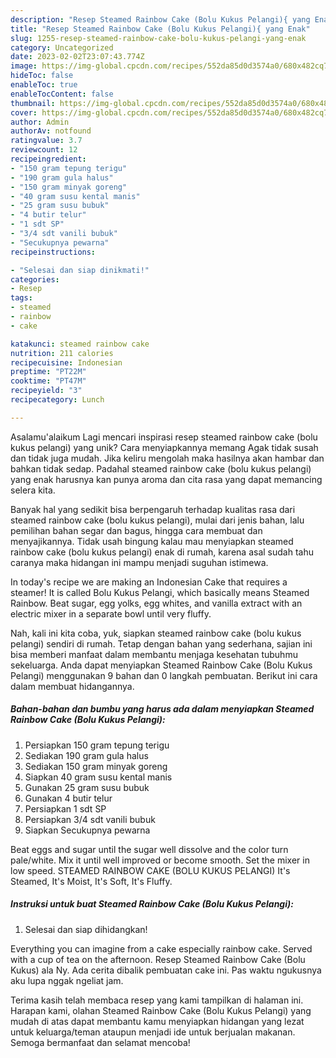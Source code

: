 ```yaml
---
description: "Resep Steamed Rainbow Cake (Bolu Kukus Pelangi){ yang Enak"
title: "Resep Steamed Rainbow Cake (Bolu Kukus Pelangi){ yang Enak"
slug: 1255-resep-steamed-rainbow-cake-bolu-kukus-pelangi-yang-enak
category: Uncategorized
date: 2023-02-02T23:07:43.774Z
image: https://img-global.cpcdn.com/recipes/552da85d0d3574a0/680x482cq70/steamed-rainbow-cake-bolu-kukus-pelangi-foto-resep-utama.jpg
hideToc: false
enableToc: true
enableTocContent: false
thumbnail: https://img-global.cpcdn.com/recipes/552da85d0d3574a0/680x482cq70/steamed-rainbow-cake-bolu-kukus-pelangi-foto-resep-utama.jpg
cover: https://img-global.cpcdn.com/recipes/552da85d0d3574a0/680x482cq70/steamed-rainbow-cake-bolu-kukus-pelangi-foto-resep-utama.jpg
author: Admin
authorAv: notfound
ratingvalue: 3.7
reviewcount: 12
recipeingredient:
- "150 gram tepung terigu"
- "190 gram gula halus"
- "150 gram minyak goreng"
- "40 gram susu kental manis"
- "25 gram susu bubuk"
- "4 butir telur"
- "1 sdt SP"
- "3/4 sdt vanili bubuk"
- "Secukupnya pewarna"
recipeinstructions:

- "Selesai dan siap dinikmati!"
categories:
- Resep
tags:
- steamed
- rainbow
- cake

katakunci: steamed rainbow cake 
nutrition: 211 calories
recipecuisine: Indonesian
preptime: "PT22M"
cooktime: "PT47M"
recipeyield: "3"
recipecategory: Lunch

---
```



Asalamu'alaikum Lagi mencari inspirasi resep steamed rainbow cake (bolu kukus pelangi) yang unik? Cara menyiapkannya memang Agak tidak susah dan tidak juga mudah. Jika keliru mengolah maka hasilnya akan hambar dan bahkan tidak sedap. Padahal steamed rainbow cake (bolu kukus pelangi) yang enak harusnya kan punya aroma dan cita rasa yang dapat memancing selera kita.


Banyak hal yang sedikit bisa berpengaruh terhadap kualitas rasa dari steamed rainbow cake (bolu kukus pelangi), mulai dari jenis bahan, lalu pemilihan bahan segar dan bagus, hingga cara membuat dan menyajikannya. Tidak usah bingung kalau mau menyiapkan steamed rainbow cake (bolu kukus pelangi) enak di rumah, karena asal sudah tahu caranya maka hidangan ini mampu menjadi suguhan istimewa.

In today&#39;s recipe we are making an Indonesian Cake that requires a steamer! It is called Bolu Kukus Pelangi, which basically means Steamed Rainbow. Beat sugar, egg yolks, egg whites, and vanilla extract with an electric mixer in a separate bowl until very fluffy.


Nah, kali ini kita coba, yuk, siapkan steamed rainbow cake (bolu kukus pelangi) sendiri di rumah. Tetap dengan bahan yang sederhana, sajian ini bisa memberi manfaat dalam membantu menjaga kesehatan tubuhmu sekeluarga. Anda dapat menyiapkan Steamed Rainbow Cake (Bolu Kukus Pelangi) menggunakan 9 bahan dan 0 langkah pembuatan. Berikut ini cara dalam membuat hidangannya.

<!--inarticleads1-->

##### Bahan-bahan dan bumbu yang harus ada dalam menyiapkan Steamed Rainbow Cake (Bolu Kukus Pelangi):

1. Persiapkan 150 gram tepung terigu
1. Sediakan 190 gram gula halus
1. Sediakan 150 gram minyak goreng
1. Siapkan 40 gram susu kental manis
1. Gunakan 25 gram susu bubuk
1. Gunakan 4 butir telur
1. Persiapkan 1 sdt SP
1. Persiapkan 3/4 sdt vanili bubuk
1. Siapkan Secukupnya pewarna


Beat eggs and sugar until the sugar well dissolve and the color turn pale/white. Mix it until well improved or become smooth. Set the mixer in low speed. STEAMED RAINBOW CAKE (BOLU KUKUS PELANGI) It&#39;s Steamed, It&#39;s Moist, It&#39;s Soft, It&#39;s Fluffy. 

<!--inarticleads2-->

##### Instruksi untuk buat Steamed Rainbow Cake (Bolu Kukus Pelangi):


1. Selesai dan siap dihidangkan!

Everything you can imagine from a cake especially rainbow cake. Served with a cup of tea on the afternoon. Resep Steamed Rainbow Cake (Bolu Kukus) ala Ny. Ada cerita dibalik pembuatan cake ini. Pas waktu ngukusnya aku lupa nggak ngeliat jam. 

Terima kasih telah membaca resep yang kami tampilkan di halaman ini. Harapan kami, olahan Steamed Rainbow Cake (Bolu Kukus Pelangi) yang mudah di atas dapat membantu kamu menyiapkan hidangan yang lezat untuk keluarga/teman ataupun menjadi ide untuk berjualan makanan. Semoga bermanfaat dan selamat mencoba!
